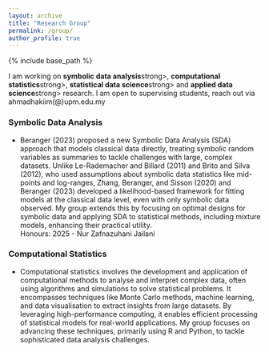 ```yaml
---
layout: archive
title: "Research Group"
permalink: /group/
author_profile: true
---
```

{% include base_path %}
<div class="teaching-content">
  <p>I am working on <strong>symbolic data analysis</strong>strong>, <strong>computational statistics</strong>strong>, <strong>statistical data science</strong>strong> and <strong>applied data science</strong>strong> research. I am open to supervising students, reach out via ahmadhakiim(@)upm.edu.my</p>
  <h3>Symbolic Data Analysis</h3>
  <ul>
    <li>Beranger (2023) proposed a new Symbolic Data Analysis (SDA) approach that models classical data directly, treating symbolic random variables as summaries to tackle challenges with large, complex datasets. Unlike Le-Rademacher and Billard (2011) and Brito and Silva (2012), who used assumptions about symbolic data statistics like mid-points and log-ranges, Zhang, Beranger, and Sisson (2020) and Beranger (2023) developed a likelihood-based framework for fitting models at the classical data level, even with only symbolic data observed. My group extends this by focusing on optimal designs for symbolic data and applying SDA to statistical methods, including mixture models, enhancing their practical utility.<br>
      Honours: 2025 - Nur Zafnazuhani Jailani<!--      <a href="https://raw.githubusercontent.com/HakiimJ/hakiimj.github.io/master/assets/notes/STS3401_Probability_and_Statistics_1___Chapter_1___Slides__Student_version_.pdf" download>Notes for STS3401 (first class)</a> --> </li> 
  </ul>
  <h3>Computational Statistics</h3>
  <ul>
    <li>Computational statistics involves the development and application of computational methods to analyse and interpret complex data, often using algorithms and simulations to solve statistical problems. It encompasses techniques like Monte Carlo methods, machine learning, and data visualisation to extract insights from large datasets. By leveraging high-performance computing, it enables efficient processing of statistical models for real-world applications. My group focuses on advancing these techniques, primarily using R and Python, to tackle sophisticated data analysis challenges.<br>
<!--<a Delivered lectures on data science and machine learning topics.</li> </a>-->
  </ul>
</div>
